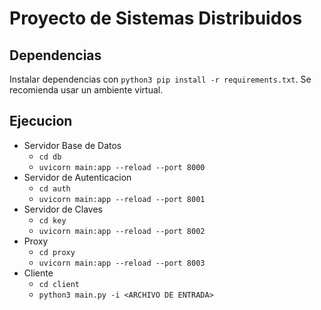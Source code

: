 # Proyecto de Sistemas Distribuidos

## Dependencias

Instalar dependencias con `python3 pip install -r requirements.txt`. Se recomienda usar un ambiente virtual.

## Ejecucion

- Servidor Base de Datos
  - `cd db`
  - `uvicorn main:app --reload --port 8000`
- Servidor de Autenticacion
  - `cd auth`
  - `uvicorn main:app --reload --port 8001`
- Servidor de Claves
  - `cd key`
  - `uvicorn main:app --reload --port 8002`
- Proxy
  - `cd proxy`
  - `uvicorn main:app --reload --port 8003`
- Cliente
  - `cd client`
  - `python3 main.py -i <ARCHIVO DE ENTRADA>`
